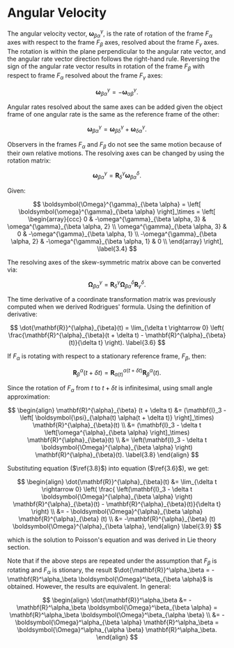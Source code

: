 # Angular Velocity

The angular velocity vector, $\boldsymbol{\omega}^{\gamma}_{\beta \alpha}$, is the rate of rotation of the frame $F_\alpha$ axes with respect
to the frame $F_\beta$ axes, resolved about the frame $F_\gamma$ axes. The rotation is within the plane perpendicular to the angular rate vector, and 
the angular rate vector direction follows the right-hand rule. Reversing the sign of the angular rate vector results in rotation of the frame $F_\beta$ with respect to frame $F_\alpha$ resolved about the frame $F_\gamma$ axes:

$$
\boldsymbol{\omega}^{\gamma}_{\beta \alpha} = -\boldsymbol{\omega}^{\gamma}_{\alpha \beta}. \label{3.1}
$$

Angular rates resolved about the same axes can be added given the object frame of one angular rate is the same as the reference frame of the other:

$$
\boldsymbol{\omega}^{\gamma}_{\beta \alpha} = \boldsymbol{\omega}^{\gamma}_{\beta \delta} + \boldsymbol{\omega}^{\gamma}_{\delta \alpha}.\label{3.2}
$$

Observers in the frames $F_\alpha$ and $F_\beta$ do not see the same motion because of their own relative motions. The resolving axes can be changed by using the rotation matrix:

$$
\boldsymbol{\omega}^{\gamma}_{\beta \alpha} = \mathbf{R}^{\gamma}_{\delta} \boldsymbol{\omega}^{\delta}_{\beta \alpha}.\label{3.3}
$$

Given:

$$
\boldsymbol{\Omega}^{\gamma}_{\beta \alpha} = \left[ \boldsymbol{\omega}^{\gamma}_{\beta \alpha} \right]_\times = 
\left[
\begin{array}{ccc}
0 & -\omega^{\gamma}_{\beta \alpha, 3} & \omega^{\gamma}_{\beta \alpha, 2} \\
\omega^{\gamma}_{\beta \alpha, 3} & 0 & -\omega^{\gamma}_{\beta \alpha, 1} \\
-\omega^{\gamma}_{\beta \alpha, 2} & -\omega^{\gamma}_{\beta \alpha, 1} & 0 \\
\end{array}
\right], \label{3.4}
$$

The resolving axes of the skew-symmetric matrix above can be converted via:

$$
\boldsymbol{\Omega}^{\gamma}_{\beta \alpha} = \mathbf{R}^{\gamma}_{\delta} \boldsymbol{\Omega}^{\delta}_{\beta \alpha} \mathbf{R}^{\delta}_{\gamma}. \label{3.5}
$$

The time derivative of a coordinate transformation matrix was previously computed when we derived Rodrigues' formula. Using the definition of derivative:

$$
\dot{\mathbf{R}}^{\alpha}_{\beta}(t) = \lim_{\delta t \rightarrow 0} \left( \frac{\mathbf{R}^{\alpha}_{\beta}(t + \delta t) - \mathbf{R}^{\alpha}_{\beta} (t)}{\delta t} \right). \label{3.6}
$$

If $F_{\alpha}$ is rotating with respect to a stationary reference frame, $F_\beta$, then:

$$
\mathbf{R}^{\alpha}_{\beta}(t + \delta t) = \mathbf{R}^{\alpha(t + \delta t)}_{\alpha(t)} \mathbf{R}^{\alpha}_{\beta}(t). \label{3.7}
$$

Since the rotation of $F_{\alpha}$ from $t$ to $t + \delta t$ is infinitesimal, using small angle approximation:

$$
\begin{align}
\mathbf{R}^{\alpha}_{\beta} (t + \delta t) &= (\mathbf{I}_3 - \left[ \boldsymbol{\psi}_{\alpha(t) \alpha(t + \delta t)}  \right]_\times) \mathbf{R}^{\alpha}_{\beta}(t) \\ 
&= (\mathbf{I}_3 - \delta t \left[\omega^{\alpha}_{\beta \alpha} \right]_\times) \mathbf{R}^{\alpha}_{\beta}(t) \\
&= \left(\mathbf{I}_3 - \delta t \boldsymbol{\Omega}^{\alpha}_{\beta \alpha} \right) \mathbf{R}^{\alpha}_{\beta}(t). \label{3.8}
\end{align}
$$

Substituting equation ($\ref{3.8}$) into equation ($\ref{3.6}$), we get:

$$
\begin{align}
\dot{\mathbf{R}}^{\alpha}_{\beta}(t) &= \lim_{\delta t \rightarrow 0} \left( \frac{ \left(\mathbf{I}_3 - \delta t \boldsymbol{\Omega}^{\alpha}_{\beta \alpha} \right) \mathbf{R}^{\alpha}_{\beta}(t) - \mathbf{R}^{\alpha}_{\beta}(t)}{\delta t} \right) \\ 
&= - \boldsymbol{\Omega}^{\alpha}_{\beta \alpha} \mathbf{R}^{\alpha}_{\beta} (t) \\
&= -\mathbf{R}^{\alpha}_{\beta} (t) \boldsymbol{\Omega}^{\alpha}_{\beta \alpha},
\end{align} \label{3.9}
$$

which is the solution to Poisson's equation and was derived in Lie theory section.

Note that if the above steps are repeated under the assumption that $F_\beta$ is rotating and $F_\alpha$ is stionary, the result 
$\dot{\mathbf{R}}^\alpha_\beta = -\mathbf{R}^\alpha_\beta \boldsymbol{\Omega}^\beta_{\beta \alpha}$ is obtained. However, the results are equivalent. In general:

$$
\begin{align}
\dot{\mathbf{R}}^\alpha_\beta &= - \mathbf{R}^\alpha_\beta \boldsymbol{\Omega}^\beta_{\beta \alpha} = \mathbf{R}^\alpha_\beta \boldsymbol{\Omega}^\beta_{\alpha \beta} \\
&= -\boldsymbol{\Omega}^\alpha_{\beta \alpha} \mathbf{R}^\alpha_\beta = \boldsymbol{\Omega}^\alpha_{\alpha \beta} \mathbf{R}^\alpha_\beta.
\end{align}
$$